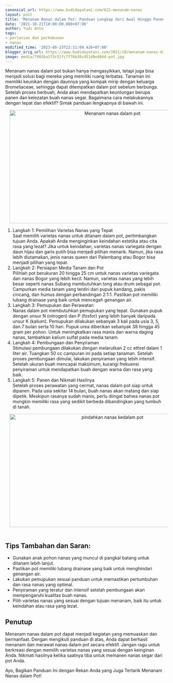 ```yaml
---
canonical_url: https://www.budidayatani.com/621-menanam-nanas
layout: post
title: 'Menanam Nanas dalam Pot: Panduan Lengkap dari Awal Hingga Panen'
date: '2021-10-21T18:00:00.000+07:00'
author: Yudi Anto
tags:
- pertanian dan perkebunan
- nanas
modified_time: '2023-08-23T22:11:09.426+07:00'
blogger_orig_url: https://www.budidayatani.com/2021/10/menanam-nanas-dalam-pot.html
image: media/7903ba1f3c51fc7f76b30c451d8e404d-pot.jpg
---
```

<p>Menanam nanas dalam pot bukan hanya mengasyikkan, tetapi juga bisa menjadi solusi bagi mereka yang memiliki ruang terbatas. Tanaman ini memiliki keunikan dengan daunnya yang kompak mirip dengan keluarga Bromeliaceae, sehingga dapat ditempatkan dalam pot sebelum berbunga. Setelah proses berbuah, Anda akan mendapatkan keuntungan berupa panen dan kelezatan buah nanas segar. Bagaimana cara melakukannya dengan tepat dan efektif? Simak panduan lengkapnya di bawah ini.</p><div class="separator" style="clear: both; text-align: center;"><a href="https://blogger.googleusercontent.com/img/b/R29vZ2xl/AVvXsEhuutkHVWxs8BYcSw6MTgGmradYr5lGa9SNAHbCUDyRHRepwawYO8DWfcN5EAunOygxult0pKq3GumduOn_vl3ZpDtDKTwFcfesOliP2wkIymlKytp6irHXrCoeoW228CdmZ4iChXaLOt1dtWQmVuEf0e-owQl6ClTLxb3CAkRgP7t71Bevz_QepXsOyJBF/s2133/pot.jpg" imageanchor="1" style="margin-left: 1em; margin-right: 1em;"><img alt="Menanam nanas dalam pot" border="0" data-original-height="1200" data-original-width="2133" height="360" src="https://blogger.googleusercontent.com/img/b/R29vZ2xl/AVvXsEhuutkHVWxs8BYcSw6MTgGmradYr5lGa9SNAHbCUDyRHRepwawYO8DWfcN5EAunOygxult0pKq3GumduOn_vl3ZpDtDKTwFcfesOliP2wkIymlKytp6irHXrCoeoW228CdmZ4iChXaLOt1dtWQmVuEf0e-owQl6ClTLxb3CAkRgP7t71Bevz_QepXsOyJBF/w640-h360/pot.jpg" width="640" /></a></div><ol><li>Langkah 1: Pemilihan Varietas Nanas yang Tepat<br />Saat memilih varietas nanas untuk ditanam dalam pot, pertimbangkan tujuan Anda. Apakah Anda menginginkan keindahan estetika atau cita rasa yang lezat? Jika untuk keindahan, varietas nanas variegata dengan daun hijau dan garis putih bisa menjadi pilihan menarik. Namun, jika rasa lebih diutamakan, jenis nanas queen dari Palembang atau Bogor bisa menjadi pilihan yang tepat.</li><li>Langkah 2: Persiapan Media Tanam dan Pot<br />Pilihlah pot berukuran 20 hingga 25 cm untuk nanas varietas variegata dan nanas Bogor yang lebih kecil. Namun, varietas nanas yang lebih besar seperti nanas Subang membutuhkan tong atau drum sebagai pot. Campurkan media tanam yang terdiri dari pupuk kandang, pakis cincang, dan humus dengan perbandingan 2:1:1. Pastikan pot memiliki lubang drainase yang baik untuk mencegah genangan air.</li><li>Langkah 3: Pemupukan dan Perawatan<br />Nanas dalam pot membutuhkan pemupukan yang tepat. Gunakan pupuk dengan unsur N (nitrogen) dan P (fosfor) yang lebih banyak daripada unsur K (kalium). Pemupukan dilakukan sebanyak 3 kali pada usia 3, 5, dan 7 bulan serta 10 hari. Pupuk urea diberikan sebanyak 38 hingga 45 gram per pohon. Untuk meningkatkan rasa manis dan warna daging nanas, tambahkan kalium sulfat pada media tanam.</li><li>Langkah 4: Pembungaan dan Penyiraman<br />Stimulasi pembungaan dilakukan dengan melarutkan 2 cc ethrel dalam 1 liter air. Tuangkan 50 cc campuran ini pada setiap tanaman. Setelah proses pembungaan dimulai, lakukan penyiraman yang lebih intensif. Setelah ukuran buah mencapai maksimum, kurangi frekuensi penyiraman untuk mendapatkan buah dengan warna dan rasa yang baik.</li><li>Langkah 5: Panen dan Nikmati Hasilnya<br />Setelah proses perawatan yang cermat, nanas dalam pot siap untuk dipanen. Pada usia sekitar 14 bulan, buah nanas akan matang dan siap dipetik. Meskipun rasanya sudah manis, perlu diingat bahwa nanas pot mungkin memiliki rasa yang sedikit berbeda dibandingkan yang tumbuh di tanah.</li></ol><div class="separator" style="clear: both; text-align: center;"><a href="https://blogger.googleusercontent.com/img/b/R29vZ2xl/AVvXsEgqA37iuR1qTW-BI-GQbCuf62Xw4cYE7WNBoimEI-xFBI71ds74W7HJMtvmJI1R-Nt2q8pHWE6gkWt5P0Gn-roB2BlQBlOE9cijX2mintYJPXNZXHC1gCePtuajy-ilqfxB8LqNht2FNp2IE_XAcduVRSV1V1i5j-WVcSqmUiFJNpMfu4GP-BViJwceLDLn/s2133/nanas(1).jpg" imageanchor="1" style="margin-left: 1em; margin-right: 1em;"><img alt="pindahkan nanas kedalam pot" border="0" data-original-height="1200" data-original-width="2133" height="360" src="https://blogger.googleusercontent.com/img/b/R29vZ2xl/AVvXsEgqA37iuR1qTW-BI-GQbCuf62Xw4cYE7WNBoimEI-xFBI71ds74W7HJMtvmJI1R-Nt2q8pHWE6gkWt5P0Gn-roB2BlQBlOE9cijX2mintYJPXNZXHC1gCePtuajy-ilqfxB8LqNht2FNp2IE_XAcduVRSV1V1i5j-WVcSqmUiFJNpMfu4GP-BViJwceLDLn/w640-h360/nanas(1).jpg" width="640" /></a></div><div><br /></div><h2>Tips Tambahan dan Saran:</h2><ul><li>Gunakan anak pohon nanas yang muncul di pangkal batang untuk ditanam lebih lanjut.</li><li>Pastikan pot memiliki lubang drainase yang baik untuk menghindari genangan air.</li><li>Lakukan pemupukan sesuai panduan untuk memastikan pertumbuhan dan rasa nanas yang optimal.</li><li>Penyiraman yang teratur dan intensif setelah pembungaan akan mempengaruhi kualitas buah nanas.</li><li>Pilih varietas nanas yang sesuai dengan tujuan menanam, baik itu untuk keindahan atau rasa yang lezat.</li></ul><h2>Penutup</h2><p>Menanam nanas dalam pot dapat menjadi kegiatan yang memuaskan dan bermanfaat. Dengan mengikuti panduan di atas, Anda dapat berhasil menanam dan merawat nanas dalam pot secara efektif. Jangan ragu untuk berkreasi dengan memilih varietas nanas yang sesuai dengan keinginan Anda. Nikmati hasilnya ketika saatnya tiba untuk memanen nanas segar dari pot Anda.</p><p>Ayo, Bagikan Panduan Ini dengan Rekan Anda yang Juga Tertarik Menanam Nanas dalam Pot!</p>